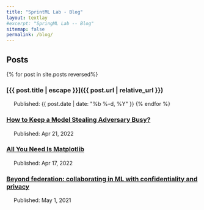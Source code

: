 ```yaml
---
title: "SprintML Lab - Blog"
layout: textlay
#excerpt: "SpringML Lab -- Blog"
sitemap: false
permalink: /blog/
---
```


Posts
-----

{% for post in site.posts reversed%}

### [{{ post.title | escape }}]({{ post.url | relative_url }})

<img src="https://raw.githubusercontent.com/FortAwesome/Font-Awesome/6.x/svgs/solid/calendar.svg" width="15" height="15"> Published: {{ post.date | date: "%b %-d, %Y" }} {% endfor %}

### [How to Keep a Model Stealing Adversary Busy?](http://www.cleverhans.io/2022/04/21/pow-defense.html)

<img src="https://raw.githubusercontent.com/FortAwesome/Font-Awesome/6.x/svgs/solid/calendar.svg" width="15" height="15"> Published: Apr 21, 2022

### [All You Need Is Matplotlib](http://www.cleverhans.io/2022/04/17/fl-privacy.html)

<img src="https://raw.githubusercontent.com/FortAwesome/Font-Awesome/6.x/svgs/solid/calendar.svg" width="15" height="15"> Published: Apr 17, 2022

### [Beyond federation: collaborating in ML with confidentiality and privacy](http://www.cleverhans.io/2021/05/01/capc.html)

<img src="https://raw.githubusercontent.com/FortAwesome/Font-Awesome/6.x/svgs/solid/calendar.svg" width="15" height="15"> Published: May 1, 2021
